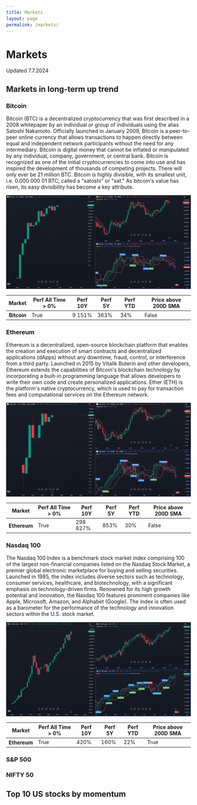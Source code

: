```yaml
---
title: Markets
layout: page
permalink: /markets/
---
```


# Markets

Updated 7.7.2024

## Markets in long-term up trend

### Bitcoin
Bitcoin (BTC) is a decentralized cryptocurrency that was first described in a 2008 whitepaper by an individual or group of individuals using the alias Satoshi Nakamoto. Officially launched in January 2009, Bitcoin is a peer-to-peer online currency that allows transactions to happen directly between equal and independent network participants without the need for any intermediary. Bitcoin is digital money that cannot be inflated or manipulated by any individual, company, government, or central bank. Bitcoin is recognized as one of the initial cryptocurrencies to come into use and has inspired the development of thousands of competing projects. There will only ever be 21 million BTC. Bitcoin is highly divisible, with its smallest unit, i.e. 0.000 000 01 BTC, called a "satoshi" or "sat." As bitcoin's value has risen, its easy divisibility has become a key attribute.

<img src="../assets/images/bitcoin.png" title="Bitcoin" width=700px>


<table class="table">
  <thead>
    <tr>
      <th scope="col">Market</th>
      <th scope="col">Perf All Time > 0%</th>
      <th scope="col">Perf 10Y</th>
      <th scope="col">Perf 5Y</th>
      <th scope="col">Perf YTD</th>
      <th scope="col">Price above 200D SMA</th>
    </tr>
  </thead>
  <tbody>
    <tr>
      <th scope="row">Bitcoin</th>
      <td>True</td>
      <td>9 151%</td>
      <td>363%</td>
      <td>34%</td>
      <td>False</td>
    </tr>
  </tbody>
</table>

### Ethereum
Ethereum is a decentralized, open-source blockchain platform that enables the creation and execution of smart contracts and decentralized applications (dApps) without any downtime, fraud, control, or interference from a third party. Launched in 2015 by Vitalik Buterin and other developers, Ethereum extends the capabilities of Bitcoin's blockchain technology by incorporating a built-in programming language that allows developers to write their own code and create personalized applications. Ether (ETH) is the platform's native cryptocurrency, which is used to pay for transaction fees and computational services on the Ethereum network.

<img src="../assets/images/ethereum.png" title="Ethereum" width=700px>


<table class="table">
  <thead>
    <tr>
      <th scope="col">Market</th>
      <th scope="col">Perf All Time > 0%</th>
      <th scope="col">Perf 10Y</th>
      <th scope="col">Perf 5Y</th>
      <th scope="col">Perf YTD</th>
      <th scope="col">Price above 200D SMA</th>
    </tr>
  </thead>
  <tbody>
    <tr>
      <th scope="row">Ethereum</th>
      <td>True</td>
      <td>298 827%</td>
      <td>853%</td>
      <td>30%</td>
      <td>False</td>
    </tr>
  </tbody>
</table>

### Nasdaq 100
The Nasdaq 100 Index is a benchmark stock market index comprising 100 of the largest non-financial companies listed on the Nasdaq Stock Market, a premier global electronic marketplace for buying and selling securities. Launched in 1985, the index includes diverse sectors such as technology, consumer services, healthcare, and biotechnology, with a significant emphasis on technology-driven firms. Renowned for its high growth potential and innovation, the Nasdaq 100 features prominent companies like Apple, Microsoft, Amazon, and Alphabet (Google). The index is often used as a barometer for the performance of the technology and innovation sectors within the U.S. stock market.

<img src="../assets/images/nasdaq100.png" title="Nasdaq 100" width=700px>

<table class="table">
  <thead>
    <tr>
      <th scope="col">Market</th>
      <th scope="col">Perf All Time > 0%</th>
      <th scope="col">Perf 10Y</th>
      <th scope="col">Perf 5Y</th>
      <th scope="col">Perf YTD</th>
      <th scope="col">Price above 200D SMA</th>
    </tr>
  </thead>
  <tbody>
    <tr>
      <th scope="row">Ethereum</th>
      <td>True</td>
      <td>420%</td>
      <td>160%</td>
      <td>22%</td>
      <td>True</td>
    </tr>
  </tbody>
</table>

### S&P 500

### NIFTY 50

## Top 10 US stocks by momentum



